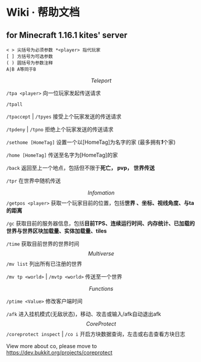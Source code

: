 # Wiki · 帮助文档

## for Minecraft 1.16.1 kites' server

```
< > 尖括号为必须参数 *<player> 指代玩家
[ ] 方括号为可选参数
( ) 圆括号为参数注释
A|B A等同于B
```

$$
Teleport
$$

`/tpa <player>`					向一位玩家发起传送请求

`/tpall`

`/tpaccept` | `/tpyes`			接受上个玩家发送的传送请求

`/tpdeny` | `/tpno`				拒绝上个玩家发送的传送请求

`/sethome [HomeTag]`			设置一个以[HomeTag]为名字的家 (最多拥有***1***个家)

`/home [HomeTag]`				传送至名字为[HomeTag]的家

`/back`										返回至上一个地点，包括但不限于**死亡， pvp， 世界传送**

`/tpr`											在世界中随机传送


$$
Infomation
$$
`/getpos <player>`				获取一个玩家目前的位置，包括**世界 、坐标、视线角度、与ta的距离**

`/gc`											获取目前的服务器信息，包括**目前TPS、连续运行时间、内存统计、已加载的世界与世界区块加载量、实体加载量、tiles**

`/time`										获取目前世界的世界时间
$$
Multiverse
$$
`/mv list`									列出所有已注册的世界

`/mv tp <world>` | `/mvtp <world>`	传送至一个世界

[^world]:	世界包括：re 主资源		world 主生存		redy 地狱资源  ???? 末地门被打开后开放资源末地
[^世界边界]:	*world* **3200**  *re* **32000**

$$
Functions
$$

`/ptime <Value>`							修改客户端时间

`/afk`												进入挂机模式(无敌状态)，移动、攻击或输入/afk自动退出afk
$$
CoreProtect
$$
`/coreprotect inspect` | `/co i`	开启方块数据查询，左击或右击查看方块日志

[^方块日志]:	日志中包含了方块的历史数据  有玩家名、时间、操作等信息
View more about co, please move to  https://dev.bukkit.org/projects/coreprotect
